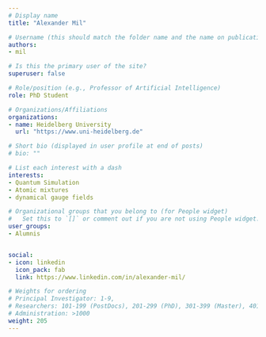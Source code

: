 ```yaml
---
# Display name
title: "Alexander Mil"

# Username (this should match the folder name and the name on publications)
authors:
- mil

# Is this the primary user of the site?
superuser: false

# Role/position (e.g., Professor of Artificial Intelligence)
role: PhD Student

# Organizations/Affiliations
organizations:
- name: Heidelberg University
  url: "https://www.uni-heidelberg.de"

# Short bio (displayed in user profile at end of posts)
# bio: ""

# List each interest with a dash
interests:
- Quantum Simulation
- Atomic mixtures
- dynamical gauge fields

# Organizational groups that you belong to (for People widget)
#   Set this to `[]` or comment out if you are not using People widget.
user_groups:
- Alumnis


social:
- icon: linkedin
  icon_pack: fab
  link: https://www.linkedin.com/in/alexander-mil/

# Weights for ordering
# Principal Investigator: 1-9,
# Researchers: 101-199 (PostDocs), 201-299 (PhD), 301-399 (Master), 401-499 (Bachelor)
# Administration: >1000
weight: 205
---
```


